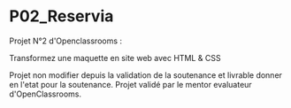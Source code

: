 # P02_Reservia

Projet N°2 d'Openclassrooms :

Transformez une maquette en site web avec HTML & CSS

Projet non modifier depuis la validation de la soutenance et livrable donner en l'etat pour la soutenance.
Projet validé par le mentor evaluateur d'OpenClassrooms.
